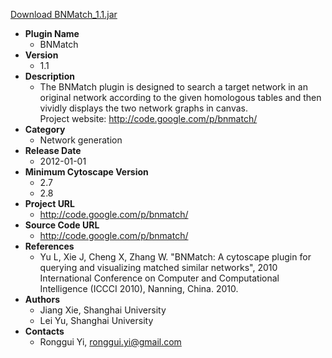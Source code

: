 <a href="BNMatch_1.1.jar">Download BNMatch_1.1.jar</a>

* __Plugin Name__
  * BNMatch
* __Version__
  * 1.1
* __Description__
  * The BNMatch plugin is designed to search a target network in an original network according to the given homologous tables and then vividly displays the two network graphs in canvas.<br>Project website: <a href="http://code.google.com/p/bnmatch/">http://code.google.com/p/bnmatch/</a>
* __Category__
  * Network generation
* __Release Date__
  * 2012-01-01
* __Minimum Cytoscape Version__
  * 2.7
  * 2.8
* __Project URL__
  * http://code.google.com/p/bnmatch/
* __Source Code URL__
  * http://code.google.com/p/bnmatch/
* __References__
  * Yu L, Xie J, Cheng X, Zhang W. "BNMatch: A cytoscape plugin for querying and visualizing matched similar networks", 2010 International Conference on Computer and Computational Intelligence (ICCCI 2010), Nanning, China. 2010.
* __Authors__
  * Jiang Xie, Shanghai University
  * Lei Yu, Shanghai University
* __Contacts__
  * Ronggui Yi, ronggui.yi@gmail.com
